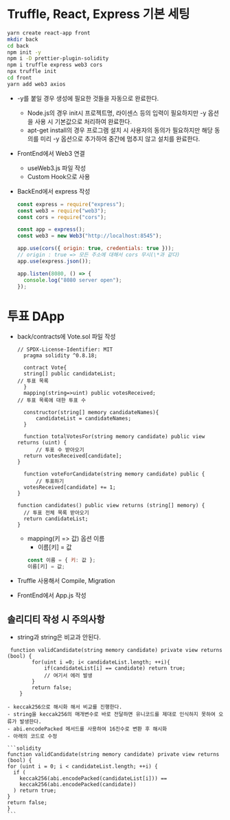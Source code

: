 # Truffle, React, Express 기본 세팅

```bash
yarn create react-app front
mkdir back
cd back
npm init -y
npm i -D prettier-plugin-solidity
npm i truffle express web3 cors
npx truffle init
cd front
yarn add web3 axios
```

- -y를 붙일 경우 생성에 필요한 것들을 자동으로 완료한다.

  - Node.js의 경우 init시 프로젝트명, 라이센스 등의 입력이 필요하지만 -y 옵션을 사용 시 기본값으로 처리하여 완료한다.
  - apt-get install의 경우 프로그램 설치 시 사용자의 동의가 필요하지만 해당 동의를 미리 -y 옵션으로 추가하여 중간에 멈추지 않고 설치를 완료한다.

- FrontEnd에서 Web3 연결
  - useWeb3.js 파일 작성
  - Custom Hook으로 사용
- BackEnd에서 express 작성

  ```js
  const express = require("express");
  const web3 = require("web3");
  const cors = require("cors");

  const app = express();
  const web3 = new Web3("http://localhost:8545");

  app.use(cors({ origin: true, credentials: true }));
  // origin : true => 모든 주소에 대해서 cors 무시(\*과 같다)
  app.use(express.json());

  app.listen(8080, () => {
    console.log("8080 server open");
  });
  ```

# 투표 DApp

- back/contracts에 Vote.sol 파일 작성

  ```solidity
  // SPDX-License-Identifier: MIT
    pragma solidity ^0.8.18;

    contract Vote{
    string[] public candidateList;
  // 투표 목록
    }
    mapping(string=>uint) public votesReceived;
  // 투표 목록에 대한 투표 수

    constructor(string[] memory candidateNames){
        candidateList = candidateNames;
    }

    function totalVotesFor(string memory candidate) public view returns (uint) {
        // 투표 수 받아오기
    return votesReceived[candidate];
  }

    function voteForCandidate(string memory candidate) public {
        // 투표하기
    votesReceived[candidate] += 1;
  }

  function candidates() public view returns (string[] memory) {
    // 투표 전체 목록 받아오기
    return candidateList;
  }
  ```

  - mapping(키 => 값) 옵션 이름
    - 이름[키] = 값
    ```js
    const 이름 = { 키: 값 };
    이름[키] = 값;
    ```

- Truffle 사용해서 Compile, Migration

- FrontEnd에서 App.js 작성

## 솔리디티 작성 시 주의사항

- string과 string은 비교과 안된다.

```solidity
 function validCandidate(string memory candidate) private view returns (bool) {
        for(uint i =0; i< candidateList.length; ++i){
            if(candidateList[i] == candidate) return true;
            // 여기서 에러 발생
        }
        return false;
    }
```

    - keccak256으로 해시화 해서 비교를 진행한다.
    - string을 keccak256의 매개변수로 바로 전달하면 유니코드를 제대로 인식하지 못하여 오류가 발생한다.
    - abi.encodePacked 메서드를 사용하여 16진수로 변환 후 해시화
    - 아래의 코드로 수정

    ```solidity
    function validCandidate(string memory candidate) private view returns (bool) {
    for (uint i = 0; i < candidateList.length; ++i) {
      if (
        keccak256(abi.encodePacked(candidateList[i])) ==
        keccak256(abi.encodePacked(candidate))
      ) return true;
    }
    return false;
    }
    ```
